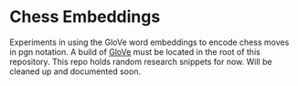 # Chess Embeddings

Experiments in using the GloVe word embeddings to encode chess moves in pgn notation. A build of [GloVe](https://github.com/stanfordnlp/GloVe) must be located in the root of this repository. This repo holds random research snippets for now. Will be cleaned up and documented soon.
